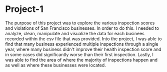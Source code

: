 
# Project-1

The purpose of this project was to explore the various inspection scores and violations of San Francisco businesses. In order to do this. I needed to analyze, clean, manipulate and visualize the data for each businees recorded within the csv file that was provided. Into the project, I was able to find that many business experienced multiple inspections through a single year, where many business didn't improve their health inspection score and in some cases did significantly worse than their first inspection. Lastly, I was able to find the area of where the majority of inspections happen and as well as where these businesses were located.


